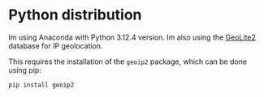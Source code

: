 # Python distribution

Im using Anaconda with Python 3.12.4 version.
Im also using the [GeoLite2](https://dev.maxmind.com/geoip/geolite2-free-geolocation-data/) database for IP geolocation.

This requires the installation of the `geoip2` package, which can be done using pip:

```bash
pip install geoip2
```
